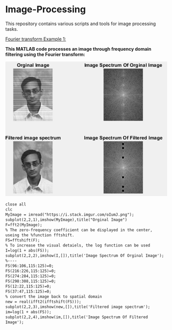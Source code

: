# Image-Processing
This repository contains various scripts and tools for image processing tasks.

[Fourier transform Example 1:  ](https://github.com/MarwanIdrees/Image-Processing/blob/main/Fourier-transform-Exp1.m) 

**This MATLAB code processes an image through frequency domain filtering using the Fourier transform:**

![Fourier transform Example 1](https://github.com/MarwanIdrees/Image-Processing/blob/main/Image%201.png)


```clear all
close all
clc
MyImage = imread("https://i.stack.imgur.com/oIumJ.png");
subplot(2,2,1),imshow(MyImage),title("Orginal Image")
F=fft2(MyImage);
% The zero-frequency coefficient can be displayed in the center, useing the %function fftshift.
FS=fftshift(F);
% To increase the visual detaiels, the log function can be used
I=log(1 + abs(FS));
subplot(2,2,2),imshow(I,[]),title('Image Spectrum Of Orginal Image');
%----
FS(96:106,115:125)=0;
FS(216:226,115:125)=0;
FS(274:284,115:125)=0;
FS(298:308,115:125)=0;
FS(12:22,115:125)=0;
FS(37:47,115:125)=0;
% convert the image back to spatial domain
new = real(ifft2(ifftshift(FS)));
subplot(2,2,3),imshow(new,[]),title('Filtered image spectrum');
im=log(1 + abs(FS));
subplot(2,2,4),imshow(im,[]),title('Image Spectrum Of Filtered Image');


